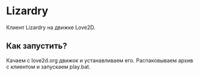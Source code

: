 # Lizardry
Клиент Lizardry на движке Love2D.

## Как запустить?
Качаем с love2d.org движок и устанавливаем его. Распаковываем архив с клиентом и запускаем play.bat.
